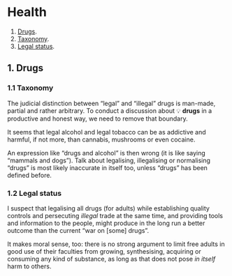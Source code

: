 # Health

1. [Drugs](#1-drugs).
  1. [Taxonomy](#11-taxonomy).
  1. [Legal status](#12-legal-status).

## 1. Drugs

### 1.1 Taxonomy

The judicial distinction between &ldquo;legal&rdquo; and &ldquo;illegal&rdquo; drugs is man-made, partial and rather arbitrary.
To conduct a discussion about 💡&nbsp;**drugs** in a productive and honest way, we need to remove that boundary.

It seems that legal alcohol and legal tobacco can be as addictive and harmful, if not more, than cannabis, mushrooms or even cocaine.

An expression like &ldquo;drugs and alcohol&rdquo; is then wrong (it is like saying &ldquo;mammals and dogs&rdquo;).
Talk about legalising, illegalising or normalising &ldquo;drugs&rdquo; is most likely inaccurate in itself too, unless &ldquo;drugs&rdquo; has been defined
before.

### 1.2 Legal status

I suspect that legalising all drugs (for adults) while establishing quality controls and persecuting *illegal* trade at the same time, and providing tools and
information to the people, might produce in the long run a better outcome than the current &ldquo;war on [some] drugs&rdquo;.

It makes moral sense, too: there is no strong argument to limit free adults in good use of their faculties from growing, synthesising, acquiring or consuming
any kind of substance, as long as that does not pose *in itself* harm to others.
